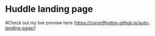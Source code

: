 # Huddle landing page

#Check out my live preview here (https://conor9hutton.github.io/auto-landing-page/)
